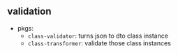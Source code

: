 ## validation

- pkgs:
  - `class-validator`: turns json to dto class instance
  - `class-transformer`: validate those class instances

